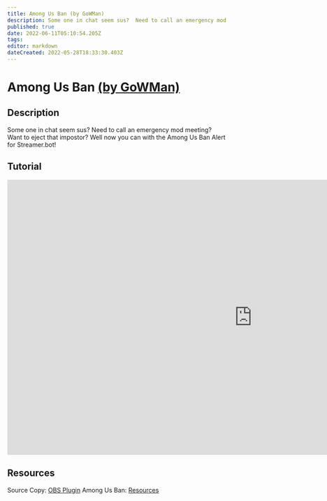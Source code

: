 ```yaml
---
title: Among Us Ban (by GoWMan)
description: Some one in chat seem sus?  Need to call an emergency mod meeting?  Want to eject that impostor?  Well now you can with the Among Us Ban Alert for Streamer.bot!
published: true
date: 2022-06-11T05:10:54.205Z
tags: 
editor: markdown
dateCreated: 2022-05-28T18:33:30.403Z
---
```


# Among Us Ban [(by GoWMan)](https://www.twitch.tv/gowman)

## Description
Some one in chat seem sus?  Need to call an emergency mod meeting?  Want to eject that impostor?  Well now you can with the Among Us Ban Alert for Streamer.bot!

## Tutorial
<iframe width="1120" height="630" src="https://www.youtube.com/embed/annlF5LiaFw" title="YouTube video player" frameborder="0" allow="accelerometer; autoplay; clipboard-write; encrypted-media; gyroscope; picture-in-picture" allowfullscreen></iframe>

## Resources
Source Copy:  [OBS Plugin](https://obsproject.com/forum/resources/source-copy.1261/)
Among Us Ban:  [Resources](/overlays/among-us-ban/files/amongusban.rar)